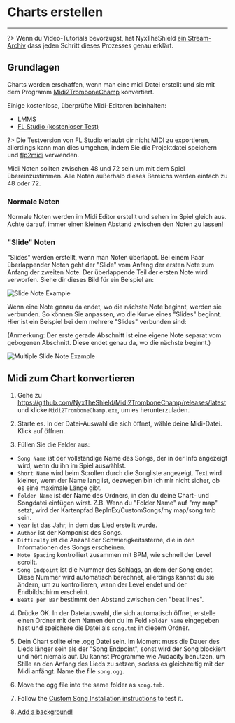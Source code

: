 # Charts erstellen
---

?> Wenn du Video-Tutorials bevorzugst, hat NyxTheShield [ein Stream-Archiv](https://www.youtube.com/watch?v=ig27SlJveGs) dass jeden Schritt dieses Prozesses genau erklärt.

## Grundlagen
Charts werden erschaffen, wenn man eine midi Datei erstellt und sie mit dem Programm [Midi2TromboneChamp](https://github.com/NyxTheShield/Midi2TromboneChamp) konvertiert.

Einige kostenlose, überprüfte Midi-Editoren beinhalten:
- [LMMS](https://lmms.io/)
- [FL Studio (kostenloser Test)](https://www.image-line.com/fl-studio-download/)

?> Die Testversion von FL Studio erlaubt dir nicht MIDI zu exportieren, allerdings kann man dies umgehen, indem Sie die Projektdatei speichern und [flp2midi](https://github.com/Kaydax/flp2midi) verwenden.

Midi Noten sollten zwischen 48 und 72 sein um mit dem Spiel übereinzustimmen. Alle Noten außerhalb dieses Bereichs werden einfach zu 48 oder 72.

### Normale Noten

Normale Noten werden im Midi Editor erstellt und sehen im Spiel gleich aus. Achte darauf, immer einen kleinen Abstand zwischen den Noten zu lassen!

### "Slide" Noten

"Slides" werden erstellt, wenn man Noten überlappt. Bei einem Paar überlappender Noten geht der "Slide" vom Anfang der ersten Note zum Anfang der zweiten Note. Der überlappende Teil der ersten Note wird verworfen. Siehe dir dieses Bild für ein Beispiel an:

![Slide Note Example](../docs/files/slide1.png)

Wenn eine Note genau da endet, wo die nächste Note beginnt, werden sie verbunden. So können Sie anpassen, wo die Kurve eines "Slides" beginnt. Hier ist ein Beispiel bei dem mehrere "Slides" verbunden sind:

(Anmerkung: Der erste gerade Abschnitt ist eine eigene Note separat vom gebogenen Abschnitt. Diese endet genau da, wo die nächste beginnt.)

![Multiple Slide Note Example](../docs/files/slide2.png)

## Midi zum Chart konvertieren

1. Gehe zu <https://github.com/NyxTheShield/Midi2TromboneChamp/releases/latest> und klicke `Midi2TromboneChamp.exe`, um es herunterzuladen.

2. Starte es. In der Datei-Auswahl die sich öffnet, wähle deine Midi-Datei. Klick auf öffnen.

3. Füllen Sie die Felder aus:
 - `Song Name` ist der vollständige Name des Songs, der in der Info angezeigt wird, wenn du ihn im Spiel auswählst.
 - `Short Name` wird beim Scrollen durch die Songliste angezeigt. Text wird kleiner, wenn der Name lang ist, deswegen bin ich mir nicht sicher, ob es eine maximale Länge gibt.
 - `Folder Name` ist der Name des Ordners, in den du deine Chart- und Songdatei einfügen wirst. Z.B. Wenn du "Folder Name" auf "my map" setzt, wird der Kartenpfad BepInEx/CustomSongs/my map/song.tmb sein.
 - `Year` ist das Jahr, in dem das Lied erstellt wurde.
 - `Author` ist der Komponist des Songs.
 - `Difficulty` ist die Anzahl der Schwierigkeitssterne, die in den Informationen des Songs erscheinen.
 - `Note Spacing` kontrolliert zusammen mit BPM, wie schnell der Level scrollt.
 - `Song Endpoint` ist die Nummer des Schlags, an dem der Song endet. Diese Nummer wird automatisch berechnet, allerdings kannst du sie ändern, um zu kontrollieren, wann der Level endet und der Endbildschirm erscheint.
 - `Beats per Bar` bestimmt den Abstand zwischen den "beat lines".

4. Drücke OK. In der Dateiauswahl, die sich automatisch öffnet, erstelle einen Ordner mit dem Namen den du im Feld `Folder Name` eingegeben hast und speichere die Datei als `song.tmb` in diesem Ordner.

5. Dein Chart sollte eine .ogg Datei sein. Im Moment muss die Dauer des Lieds länger sein als der "Song Endpoint", sonst wird der Song blockiert und hört niemals auf. Du kannst Programme wie Audacity benutzen, um Stille an den Anfang des Lieds zu setzen, sodass es gleichzeitig mit der Midi anfängt. Name the file `song.ogg`.

6. Move the ogg file into the same folder as `song.tmb`.

7. Follow the [Custom Song Installation instructions](installing-songs) to test it.

8. [Add a background!](chart-backgrounds)